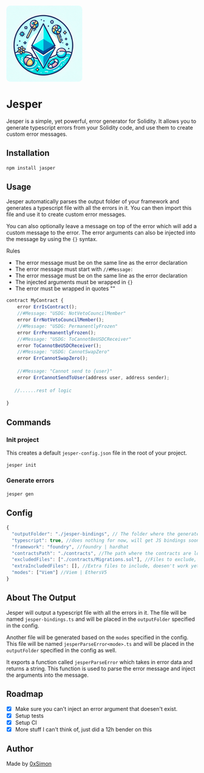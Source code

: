 <img src="assets/jesper.webp" alt="Jesper" style="border-radius: 10px; width: 200px; height: 200px;"/>

# Jesper

Jesper is a simple, yet powerful, error generator for Solidity. It allows you to generate typescript errors from your Solidity code, and use them to create custom error messages.

## Installation

```bash
npm install jasper
```

## Usage

Jesper automatically parses the output folder of your framework and generates a typescript file with all the errors in it. You can then import this file and use it to create custom error messages.

You can also optionally leave a message on top of the error which will add a custom message to the error.
The error arguments can also be injected into the message by using the `{}` syntax.

Rules

- The error message must be on the same line as the error declaration
- The error message must start with `//#Message:`
- The error message must be on the same line as the error declaration
- The injected arguments must be wrapped in `{}`
- The error must be wrapped in quotes ""

```typescript
contract MyContract {
    error ErrIsContract();
    //#Message: "USDG: NotVetoCouncilMember"
    error ErrNotVetoCouncilMember();
    //#Message: "USDG: PermanentlyFrozen"
    error ErrPermanentlyFrozen();
    //#Message: "USDG: ToCannotBeUSDCReceiver"
    error ToCannotBeUSDCReceiver();
    //#Message: "USDG: CannotSwapZero"
    error ErrCannotSwapZero();

    //#Message: "Cannot send to {user}"
    error ErrCannotSendToUser(address user, address sender);

   //......rest of logic

}
```

## Commands

### Init project

This creates a default `jesper-config.json` file in the root of your project.

`jesper init`

### Generate errors

`jesper gen`

## Config

```typescript
{
  "outputFolder": "./jesper-bindings", // The folder where the generated typescript file will be placed
  "typescript": true, //does nothing for now, will get JS bindings soon
  "framework": "foundry", //foundry | hardhat
  "contractsPath": "./contracts", //The path where the contracts are located
  "excludedFiles": ["./contracts/Migrations.sol"], //Files to exclude, doesen't work yet
  "extraIncludedFiles": [], //Extra files to include, doesen't work yet
  "modes": ["Viem"] //Viem | EthersV5
}

```

## About The Output

Jesper will output a typescript file with all the errors in it. The file will be named `jesper-bindings.ts` and will be placed in the `outputFolder` specified in the config.

Another file will be generated based on the `modes` specified in the config. This file will be named `jesperParseError<mode>.ts` and will be placed in the `outputFolder` specified in the config as well.

It exports a function called `jesperParseError` which takes in error data and returns a string. This function is used to parse the error message and inject the arguments into the message.

## Roadmap

- [x] Make sure you can't inject an error argument that doesen't exist.
- [x] Setup tests
- [x] Setup CI
- [x] More stuff I can't think of, just did a 12h bender on this

## Author

Made by <a href="https://x.com/0xSimon" target="_blank">0xSimon</a>
